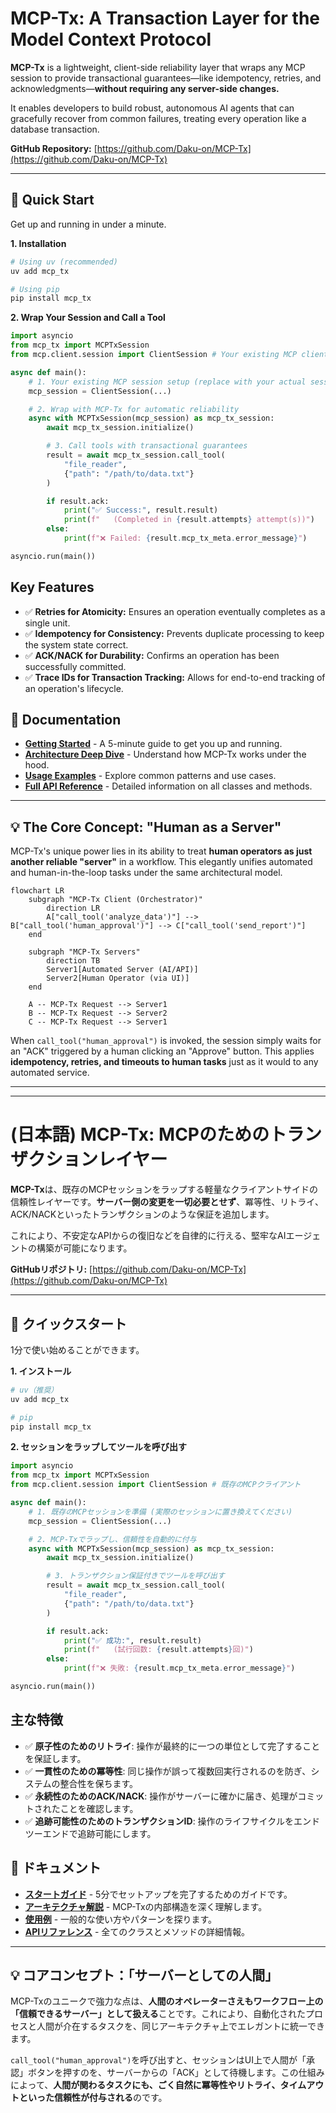 # MCP-Tx: A Transaction Layer for the Model Context Protocol

**MCP-Tx** is a lightweight, client-side reliability layer that wraps any MCP session to provide transactional guarantees—like idempotency, retries, and acknowledgments—**without requiring any server-side changes.**

It enables developers to build robust, autonomous AI agents that can gracefully recover from common failures, treating every operation like a database transaction.

**GitHub Repository:** [https://github.com/Daku-on/MCP-Tx](https://github.com/Daku-on/MCP-Tx)

---

## 🚀 Quick Start

Get up and running in under a minute.

**1. Installation**
```bash
# Using uv (recommended)
uv add mcp_tx

# Using pip
pip install mcp_tx
```

**2. Wrap Your Session and Call a Tool**
```python
import asyncio
from mcp_tx import MCPTxSession
from mcp.client.session import ClientSession # Your existing MCP client

async def main():
    # 1. Your existing MCP session setup (replace with your actual session)
    mcp_session = ClientSession(...)

    # 2. Wrap with MCP-Tx for automatic reliability
    async with MCPTxSession(mcp_session) as mcp_tx_session:
        await mcp_tx_session.initialize()

        # 3. Call tools with transactional guarantees
        result = await mcp_tx_session.call_tool(
            "file_reader",
            {"path": "/path/to/data.txt"}
        )

        if result.ack:
            print("✅ Success:", result.result)
            print(f"   (Completed in {result.attempts} attempt(s))")
        else:
            print(f"❌ Failed: {result.mcp_tx_meta.error_message}")

asyncio.run(main())
```

## Key Features

-   ✅ **Retries for Atomicity:** Ensures an operation eventually completes as a single unit.
-   ✅ **Idempotency for Consistency:** Prevents duplicate processing to keep the system state correct.
-   ✅ **ACK/NACK for Durability:** Confirms an operation has been successfully committed.
-   ✅ **Trace IDs for Transaction Tracking:** Allows for end-to-end tracking of an operation's lifecycle.

## 📖 Documentation

-   [**Getting Started**](docs/en/getting-started.md) - A 5-minute guide to get you up and running.
-   [**Architecture Deep Dive**](docs/en/architecture.md) - Understand how MCP-Tx works under the hood.
-   [**Usage Examples**](docs/en/examples/basic.md) - Explore common patterns and use cases.
-   [**Full API Reference**](docs/en/api/mcp-tx-session.md) - Detailed information on all classes and methods.

---

## 💡 The Core Concept: "Human as a Server"

MCP-Tx's unique power lies in its ability to treat **human operators as just another reliable "server"** in a workflow. This elegantly unifies automated and human-in-the-loop tasks under the same architectural model.

```mermaid
flowchart LR
    subgraph "MCP-Tx Client (Orchestrator)"
        direction LR
        A["call_tool('analyze_data')"] --> B["call_tool('human_approval')"] --> C["call_tool('send_report')"]
    end

    subgraph "MCP-Tx Servers"
        direction TB
        Server1[Automated Server (AI/API)]
        Server2[Human Operator (via UI)]
    end

    A -- MCP-Tx Request --> Server1
    B -- MCP-Tx Request --> Server2
    C -- MCP-Tx Request --> Server1
```

When `call_tool("human_approval")` is invoked, the session simply waits for an "ACK" triggered by a human clicking an "Approve" button. This applies **idempotency, retries, and timeouts to human tasks** just as it would to any automated service.

---
---

# (日本語) MCP-Tx: MCPのためのトランザクションレイヤー

**MCP-Tx**は、既存のMCPセッションをラップする軽量なクライアントサイドの信頼性レイヤーです。**サーバー側の変更を一切必要とせず**、冪等性、リトライ、ACK/NACKといったトランザクションのような保証を追加します。

これにより、不安定なAPIからの復旧などを自律的に行える、堅牢なAIエージェントの構築が可能になります。

**GitHubリポジトリ:** [https://github.com/Daku-on/MCP-Tx](https://github.com/Daku-on/MCP-Tx)

---

## 🚀 クイックスタート

1分で使い始めることができます。

**1. インストール**
```bash
# uv（推奨）
uv add mcp_tx

# pip
pip install mcp_tx
```

**2. セッションをラップしてツールを呼び出す**
```python
import asyncio
from mcp_tx import MCPTxSession
from mcp.client.session import ClientSession # 既存のMCPクライアント

async def main():
    # 1. 既存のMCPセッションを準備 (実際のセッションに置き換えてください)
    mcp_session = ClientSession(...)

    # 2. MCP-Txでラップし、信頼性を自動的に付与
    async with MCPTxSession(mcp_session) as mcp_tx_session:
        await mcp_tx_session.initialize()

        # 3. トランザクション保証付きでツールを呼び出す
        result = await mcp_tx_session.call_tool(
            "file_reader",
            {"path": "/path/to/data.txt"}
        )

        if result.ack:
            print("✅ 成功:", result.result)
            print(f"   (試行回数: {result.attempts}回)")
        else:
            print(f"❌ 失敗: {result.mcp_tx_meta.error_message}")

asyncio.run(main())
```

## 主な特徴

-   ✅ **原子性のためのリトライ**: 操作が最終的に一つの単位として完了することを保証します。
-   ✅ **一貫性のための冪等性**: 同じ操作が誤って複数回実行されるのを防ぎ、システムの整合性を保ちます。
-   ✅ **永続性のためのACK/NACK**: 操作がサーバーに確かに届き、処理がコミットされたことを確認します。
-   ✅ **追跡可能性のためのトランザクションID**: 操作のライフサイクルをエンドツーエンドで追跡可能にします。

## 📖 ドキュメント

-   [**スタートガイド**](docs/jp/getting-started_jp.md) - 5分でセットアップを完了するためのガイドです。
-   [**アーキテクチャ解説**](docs/jp/architecture_jp.md) - MCP-Txの内部構造を深く理解します。
-   [**使用例**](docs/jp/examples/basic_jp.md) - 一般的な使い方やパターンを探ります。
-   [**APIリファレンス**](docs/jp/api/mcp-tx-session_jp.md) - 全てのクラスとメソッドの詳細情報。

---

## 💡 コアコンセプト：「サーバーとしての人間」

MCP-Txのユニークで強力な点は、**人間のオペレーターさえもワークフロー上の「信頼できるサーバー」として扱える**ことです。これにより、自動化されたプロセスと人間が介在するタスクを、同じアーキテクチャ上でエレガントに統一できます。

`call_tool("human_approval")`を呼び出すと、セッションはUI上で人間が「承認」ボタンを押すのを、サーバーからの「ACK」として待機します。この仕組みによって、**人間が関わるタスクにも、ごく自然に冪等性やリトライ、タイムアウトといった信頼性が付与される**のです。